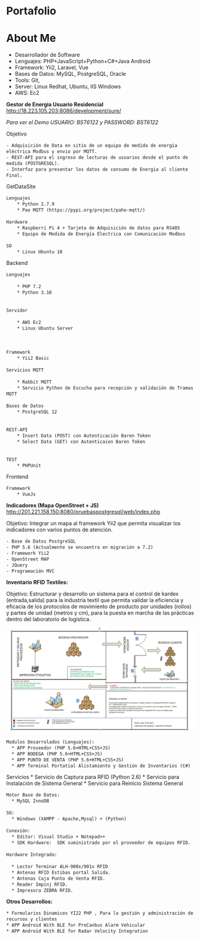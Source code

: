 # Portafolio


# About Me

* Desarrollador de Software
* Lenguajes: PHP+JavaScript+Python+C#+Java Android
* Framework: Yii2, Laravel, Vue
* Bases de Datos: MySQL, PostgreSQL, Oracle
* Tools: Git,
* Server: Linux Redhat, Ubuntu, IIS Windows
* AWS: Ec2



**Gestor de Energia Usuario Residencial** <http://18.223.105.203:8086/development/sure/>

*Para ver el Demo USUARIO: BST6122 y PASSWORD: BST6122*

Objetivo

	- Adquisición de Data en sitio de un equipo de medida de energia eléctrica Modbus y envio por MQTT.
	- REST-API para el ingreso de lecturas de usuarios desde el punto de medida (POSTGRESQL).
	- Interfaz para presentar los datos de consumo de Energia al cliente Final.
	
GetDataSite

	Lenguajes
		* Python 2.7.9 
		* Pao MQTT (https://pypi.org/project/paho-mqtt/)
		
	Hardware
		* Raspberri Pi 4 + Tarjeta de Adquisición de datos para RS485
		* Equipo de Medida de Energía Electrica con Comunicación Modbus
		
	SO
		* Linux Ubuntu 18
		
	
Backend
	
	
	Lenguajes
	
		* PHP 7.2
		* Python 3.10
	
	
	Servidor
	
		* AWS Ec2
		* Linux Ubuntu Server
		
	
	
	Framework
		* Yii2 Basic
		
	Servicios MQTT
	
		* Rabbit MQTT
		* Servicio Python de Escucha para recepción y validación de Tramas MQTT
		
	Bases de Datos
		* PostgreSQL 12
		
		
	REST-API
		* Insert Data (POST) con Autenticación Baren Token
		* Select Data (GET) con Autenticaion Baren Token
		
			
	TEST
		* PHPUnit
	
	

Frontend 

	Framework
		* VueJs
		
		

		
**Indicadores (Mapa OpenStreet + JS)** <http://201.221.158.150:8080/pruebaspostgresql/web/index.php>

Objetivo:  Integrar un mapa al framework Yii2 que permita visualizar los indicadores con varios puntos de atención.

	- Base de Datos PostgreSQL
	- PHP 5.6 (Actualmente se encuentra en migración a 7.2)
	- Framework Yii2
	- OpenStreet MAP
	- JQuery
	- Programación MVC
	


**Inventario RFID Textiles:**
  
  Objetivo:  Estructurar y desarrollo un sistema para el control de kardex (entrada,salida) para la industria textil que permita validar la eficiencia y eficacia de los protocolos de movimiento de producto por unidades (rollos) y partes de unidad (metros y cm), para la puesta en marcha de las prácticas dentro del laboratorio de logistica.

![ArquitecturaMacro](https://github.com/anaid2016/Portafolio/blob/main/Logistica%20de%20Productos%20-%20RFID%20(PHP+MySQL+HTML+Python%20+%20C%23)/imagenes/macroproceso.jpg?raw=true)


    Modulos Desarrolados (Lenguajes):
      * APP Proveedor (PHP 5.6+HTML+CSS+JS)
      * APP BODEGA (PHP 5.6+HTML+CSS+JS)
      * APP PUNTO DE VENTA (PHP 5.6+HTML+CSS+JS)
      * APP Terminal Portatial Alistamiento y Gestión de Inventarios (C#)
      
      
   Servicios
      * Servicio de Captura para RFID (Python 2.6)
      * Servicio para Instalación de Sistema General
      * Servicio para Reinicio Sistema General      
      
    Motor Base de Datos: 
      * MySQL InnoDB
      
    SO:
      * Windows (XAMPP - Apache,Mysql) + (Python)
    
    Conexión: 
      * Editor: Visual Studio + Notepad++
      * SDK Hardware:  SDK suministrado por el proveedor de equipos RFID.
    
    Hardware Integrado:
    
      * Lector Terminar ALH-900x/901x RFID 
      * Antenas RFID Estibas portal Salida.
      * Antenas Caja Punto de Venta RFID.
      * Reader Impinj RFID.
      * Impresora ZEBRA RFID.   



**Otros Desarrollos:** 

	* Formularios Dinamicos YI22 PHP , Para la gestión y administración de recursos y clientes
	* APP Android With BLE for ProCanbus Alarm Vehicular
	* APP Android With BLE for Radar Velocity Integration

























